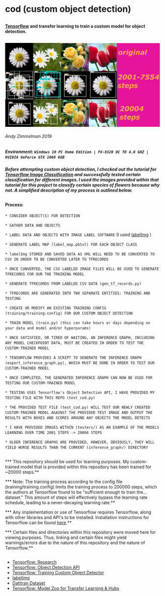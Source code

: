# cod (custom object detection)

##

#### [Tensorflow](https://www.tensorflow.org/) and transfer learning to train a custom model for object detection.

##

![Custom-Trained Model Learning Comparison](https://raw.githubusercontent.com/revzim/cod/master/comparison.png)

###### Andy Zimmelman 2019

##

##### Environment: ` Windows 10 PC Home Edition | FX-8320 OC TO 4.0 GHZ | NVIDIA GeForce GTX 1060 6GB `


##### Before attempting custom object detection, I checked out the tutorial for [Tensorflow Image Classification](https://www.tensorflow.org/hub/tutorials/image_retraining) and successfully tested certain classification for different images. I used the images provided within that tutorial for this project to classify certain species of flowers because why not. A simplified description of my process is outlined below.

##

#### Process:
` * CONSIDER OBJECT(S) FOR DETECTION `

` * GATHER DATA AND OBJECTS `

` * LABEL DATA AND OBJECTS WITH IMAGE LABEL SOFTWARE ` (I used [labelImg](https://github.com/tzutalin/labelImg) )

` * GENERATE LABEL MAP (label_map.pbtxt) FOR EACH OBJECT CLASS `

` * labelImg STORED AND SAVED DATA AS XML WILL NEED TO BE CONVERTED TO CSV IN ORDER TO BE CONVERTED LATER TO TFRECORDS `

` * ONCE CONVERTED, THE CSV LABELED IMAGE FILES WILL BE USED TO GENERATE TFRECORDS FOR OUR THE TRAINING MODEL `

` * GENERATE TFRECORDS FROM LABELED CSV DATA (gen_tf_records.py) `

` * TFRECORDS ARE GENERATED INTO TWO SEPARATE ENTITIES: TRAINING AND TESTING `

` * CREATE OR MODIFY AN EXISTING TRAINING CONFIG (training/training.config) FOR OUR CUSTOM OBJECT DETECTION `

` * TRAIN MODEL (train.py) (this can take hours or days depending on your data and model and/or hyperparams) `

` * ONCE SATISFIED, OR TIRED OF WAITING, AN INFERENCE GRAPH, INCLUDING ANY MODEL CHECKPOINT DATA, MUST BE CREATED IN ORDER TO TEST THE CUSTOM-TRAINED MODEL `

` * TENSORFLOW PROVIDES A SCRIPT TO GENERATE THE INFERENCE GRAPH (export_inference_graph.py), WHICH MUST BE DONE IN ORDER TO TEST OUR CUSTOM-TRAINED MODEL `

` * ONCE COMPLETED, THE GENERATED INFERENCE GRAPH CAN NOW BE USED FOR TESTING OUR CUSTOM-TRAINED MODEL `

` * TESTING USES Tensorflow's Object Detection API, I HAVE PROVIDED MY TESTING FILE WITH THIS REPO (test_cod.py) `

` * THE PROVIDED TEST FILE (test_cod.py) WILL TEST OUR NEWLY CREATED CUSTOM-TRAINED MODEL AGAINST THE PROVIDED TEST IMAGE AND OUTPUT THE RESULTS WITH BOXES AND SCORES AROUND ANY OBJECTS THE MODEL DETECTS `

` * I HAVE PROVIDED IMAGES WITHIN (testers/) AS AN EXAMPLE OF THE MODELS LEARNING OVER TIME 2001 STEPS -> 20004 STEPS `

` * OLDER INFERENCE GRAPHS ARE PROVIDED, HOWEVER, OBVIOUSLY, THEY WILL YIELD WORSE RESULTS THAN THE CURRENT (inference_graph/) DIRECTORY `

##

*** This repository should be used for learning purposes. My custom-trained model that is provided within this repository has been trained for ~20000 steps.** 

*** Note: The training process according to the config file (training/training.config) limits the training process to 200000 steps, which the authors at Tensorflow found to be "sufficient enough to train the... dataset." This amount of steps will effectively bypass the learning rate schedule, leading to a never-decaying learning rate.**

*** Any implementation or use of Tensorflow requires Tensorflow, along with other libraries and API's to be installed. Installation instructions for Tensorflow can be found [here](https://www.tensorflow.org/install).**

*** Certain files and directories within this repository were moved here for viewing purposes. Thus, linking and certain files might yield warnings/errors due to the nature of this repository and the nature of Tensorflow.**

##

* [Tensorflow: Research](https://github.com/tensorflow/models/tree/master/research/object_detection)
* [Tensorflow: Object Detection API](https://github.com/tensorflow/models/tree/master/research/object_detection)
* [Tensorflow: Training Custom Object Detector](https://tensorflow-object-detection-api-tutorial.readthedocs.io/en/latest/training.html)
* [labelImg](https://github.com/tzutalin/labelImg)
* [Datitran Dataset](https://github.com/datitran/raccoon_dataset)
* [Tensorflow: Model Zoo for Transfer Learning & Hubs](https://github.com/tensorflow/models/blob/master/research/object_detection/g3doc/detection_model_zoo.md)
